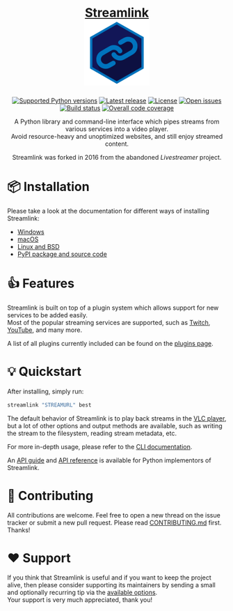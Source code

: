 <h1 align="center"><a href="https://streamlink.github.io/">Streamlink<br><img height="150" alt="Streamlink" src="https://raw.githubusercontent.com/streamlink/streamlink/master/icon.svg"></a></h1>

<p align="center">
  <a href="https://streamlink.github.io/install.html"><img alt="Supported Python versions" src="https://img.shields.io/pypi/pyversions/streamlink.svg?style=flat-square&maxAge=86400"></a>
  <a href="https://streamlink.github.io/changelog.html"><img alt="Latest release" src="https://img.shields.io/github/release/streamlink/streamlink.svg?style=flat-square&maxAge=86400"></a>
  <a href="https://github.com/streamlink/streamlink"><img alt="License" src="https://img.shields.io/github/license/streamlink/streamlink.svg?style=flat-square&maxAge=86400"></a>
  <a href="https://github.com/streamlink/streamlink/issues"><img alt="Open issues" src="https://img.shields.io/github/issues/streamlink/streamlink.svg?style=flat-square&maxAge=86400"></a>
  <a href="https://github.com/streamlink/streamlink/actions?query=event%3Apush"><img alt="Build status" src="https://img.shields.io/github/actions/workflow/status/streamlink/streamlink/test.yml?branch=master&event=push&style=flat-square&maxAge=86400"></a>
  <a href="https://codecov.io/github/streamlink/streamlink?branch=master"><img alt="Overall code coverage" src="https://img.shields.io/codecov/c/github/streamlink/streamlink.svg?branch=master&style=flat-square&maxAge=86400"></a>
</p>

<p align="center">
  A Python library and command-line interface which pipes streams from various services into a video player.<br>
  Avoid resource-heavy and unoptimized websites, and still enjoy streamed content.
</p>

<p align="center">
  Streamlink was forked in 2016 from the abandoned <em>Livestreamer</em> project.
</p>


# 📦 Installation

Please take a look at the documentation for different ways of installing Streamlink:

- [Windows][streamlink-installation-windows]
- [macOS][streamlink-installation-macos]
- [Linux and BSD][streamlink-installation-linux-and-bsd]
- [PyPI package and source code][streamlink-installation-pypi-source]


# 👍 Features

Streamlink is built on top of a plugin system which allows support for new services to be added easily.  
Most of the popular streaming services are supported, such as [Twitch](https://www.twitch.tv), [YouTube](https://www.youtube.com), and many more.

A list of all plugins currently included can be found on the [plugins page][streamlink-plugins].


# 💡 Quickstart

After installing, simply run:

```sh
streamlink "STREAMURL" best
```

The default behavior of Streamlink is to play back streams in the [VLC player][player-vlc], but a lot of other options and output methods are available, such as writing the stream to the filesystem, reading stream metadata, etc.

For more in-depth usage, please refer to the [CLI documentation][streamlink-documentation-cli].

An [API guide][streamlink-documentation-apiguide] and [API reference][streamlink-documentation-apiref] is available for Python implementors of Streamlink.


# 🙏 Contributing

All contributions are welcome.
Feel free to open a new thread on the issue tracker or submit a new pull request.
Please read [CONTRIBUTING.md][contributing] first. Thanks!


# ❤️ Support

If you think that Streamlink is useful and if you want to keep the project alive, then please consider supporting its maintainers by sending a small and optionally recurring tip via the [available options][support].  
Your support is very much appreciated, thank you!


  [streamlink-installation-windows]: https://streamlink.github.io/install.html#windows
  [streamlink-installation-macos]: https://streamlink.github.io/install.html#macos
  [streamlink-installation-linux-and-bsd]: https://streamlink.github.io/install.html#linux-and-bsd
  [streamlink-installation-pypi-source]: https://streamlink.github.io/install.html#pypi-package-and-source-code
  [streamlink-documentation-cli]: https://streamlink.github.io/cli.html
  [streamlink-documentation-apiguide]: https://streamlink.github.io/api_guide.html
  [streamlink-documentation-apiref]: https://streamlink.github.io/api.html
  [streamlink-plugins]: https://streamlink.github.io/plugins.html
  [player-vlc]: https://www.videolan.org/vlc/
  [contributing]: https://github.com/streamlink/streamlink/blob/master/CONTRIBUTING.md
  [support]: https://streamlink.github.io/latest/donate.html
